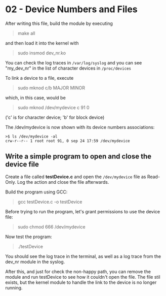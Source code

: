 # 02 - Device Numbers and Files

After writing this file, build the module by executing

> make all

and then load it into the kernel with

> sudo insmod dev_nr.ko

You can check the log traces in `/var/log/syslog` and you can see "my_dev_nr" in the list of character devices in `/proc/devices`

To link a device to a file, execute
> sudo mknod <file> c/b MAJOR MINOR

which, in this case, would be

> sudo mknod /dev/mydevice c 91 0


('c' is for character device; 'b' for block device)

The /dev/mydevice is now shown with its device numbers associations:
```
>$ ls /dev/mydevice -al
crw-r--r-- 1 root root 91, 0 sep 24 17:59 /dev/mydevice
```

## Write a simple program to open and close the device file

Create a file called **testDevice.c** and open the `/dev/mydevice` file as Read-Only. Log the action and close the file afterwards.

Build the program using GCC:

> gcc testDevice.c -o testDevice

Before trying to run the program, let's grant permissions to use the device file:

> sudo chmod 666 /dev/mydevice

Now test the program:

> ./testDevice

You should see the log trace in the terminal, as well as a log trace from the dev_nr module in the syslog.

After this, and just for check the non-happy path, you can remove the module and run testDevice to see how it couldn't open the file. The file stil exists, but the kernel module to handle the link to the device is no longer running.